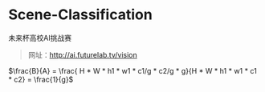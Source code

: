 # Scene-Classification
未来杯高校AI挑战赛
>网址：http://ai.futurelab.tv/vision  


$\frac{B}{A} = \frac{ H * W * h1 * w1 * c1/g * c2/g * g}{H * W * h1 * w1 * c1 * c2} = \frac{1}{g}$  
